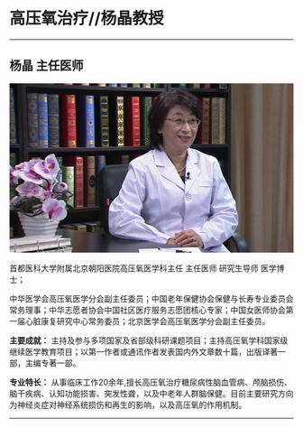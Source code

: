 # 高压氧治疗//杨晶教授

---

## 杨晶 主任医师

![1679374757074](image/c06_019/1679374757074.png)

首都医科大学附属北京朝阳医院高压氧医学科主任 主任医师 研究生导师 医学博士；

中华医学会高压氧医学分会副主任委员；中国老年保健协会保健与长寿专业委员会常务理事；中华志愿者协会中国社区医疗服务志愿团核心专家；中国女医师协会第一届心脏康复研究中心常务委员；北京医学会高压氧医学分会副主任委员。

**主要成就：** 主持及参与多项国家及省部级科研课题项目；主持高压氧学科国家级继续医学教育项目；以第一作者或通讯作者发表国内外文章数十篇，出版译著一部，主编专著一部。

**专业特长：** 从事临床工作20余年,擅长高压氧治疗糖尿病性脑血管病、颅脑损伤、脑干疾病、认知功能损害、突发性聋，以及中老年人群脑保健。目前主要研究方向为神经炎症对神经系统损伤和再生的影响，以及高压氧的作用机制。

---
